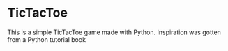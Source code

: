 # TicTacToe
This is a simple TicTacToe game made with Python. Inspiration was gotten from a Python tutorial book
